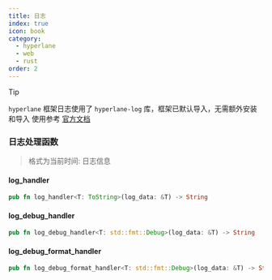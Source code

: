 ```yaml
---
title: 日志
index: true
icon: book
category:
  - hyperlane
  - web
  - rust
order: 2
---
```


> [!tip]
>
> `hyperlane` 框架日志使用了 `hyperlane-log` 库，框架已默认导入，无需额外安装和导入
> 使用参考 [官方文档](../../hyperlane-log/README.md)

### 日志处理函数

> 格式为当前时间: 日志信息

#### log_handler

```rust
pub fn log_handler<T: ToString>(log_data: &T) -> String
```

#### log_debug_handler

```rust
pub fn log_debug_handler<T: std::fmt::Debug>(log_data: &T) -> String
```

#### log_debug_format_handler

```rust
pub fn log_debug_format_handler<T: std::fmt::Debug>(log_data: &T) -> String
```

<Bottom />
